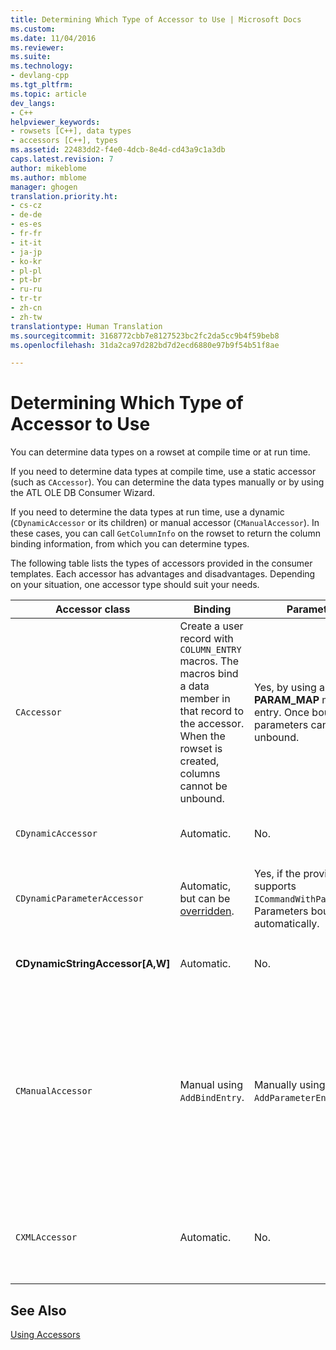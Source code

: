 ```yaml
---
title: Determining Which Type of Accessor to Use | Microsoft Docs
ms.custom: 
ms.date: 11/04/2016
ms.reviewer: 
ms.suite: 
ms.technology:
- devlang-cpp
ms.tgt_pltfrm: 
ms.topic: article
dev_langs:
- C++
helpviewer_keywords:
- rowsets [C++], data types
- accessors [C++], types
ms.assetid: 22483dd2-f4e0-4dcb-8e4d-cd43a9c1a3db
caps.latest.revision: 7
author: mikeblome
ms.author: mblome
manager: ghogen
translation.priority.ht:
- cs-cz
- de-de
- es-es
- fr-fr
- it-it
- ja-jp
- ko-kr
- pl-pl
- pt-br
- ru-ru
- tr-tr
- zh-cn
- zh-tw
translationtype: Human Translation
ms.sourcegitcommit: 3168772cbb7e8127523bc2fc2da5cc9b4f59beb8
ms.openlocfilehash: 31da2ca97d282bd7d2ecd6880e97b9f54b51f8ae

---
```

# Determining Which Type of Accessor to Use
You can determine data types on a rowset at compile time or at run time.  
  
 If you need to determine data types at compile time, use a static accessor (such as `CAccessor`). You can determine the data types manually or by using the ATL OLE DB Consumer Wizard.  
  
 If you need to determine the data types at run time, use a dynamic (`CDynamicAccessor` or its children) or manual accessor (`CManualAccessor`). In these cases, you can call `GetColumnInfo` on the rowset to return the column binding information, from which you can determine types.  
  
 The following table lists the types of accessors provided in the consumer templates. Each accessor has advantages and disadvantages. Depending on your situation, one accessor type should suit your needs.  
  
|Accessor class|Binding|Parameter|Comment|  
|--------------------|-------------|---------------|-------------|  
|`CAccessor`|Create a user record with `COLUMN_ENTRY` macros. The macros bind a data member in that record to the accessor. When the rowset is created, columns cannot be unbound.|Yes, by using a **PARAM_MAP** macro entry. Once bound, parameters cannot be unbound.|Fastest accessor because of small amount of code.|  
|`CDynamicAccessor`|Automatic.|No.|Useful if you do not know the type of data in a rowset.|  
|`CDynamicParameterAccessor`|Automatic, but can be [overridden](../../data/oledb/overriding-a-dynamic-accessor.md).|Yes, if the provider supports `ICommandWithParameters`. Parameters bound automatically.|Slower than `CDynamicAccessor` but useful for calling generic stored procedures.|  
|**CDynamicStringAccessor[A,W]**|Automatic.|No.|Retrieves data accessed from the data store as string data.|  
|`CManualAccessor`|Manual using `AddBindEntry`.|Manually using `AddParameterEntry`.|Very fast; parameters and columns bound only once. You determine the type of data to use. (See [DBVIEWER](http://msdn.microsoft.com/en-us/07620f99-c347-4d09-9ebc-2459e8049832) sample for an example.) Requires more code than `CDynamicAccessor` or `CAccessor`. It is more like calling OLE DB directly.|  
|`CXMLAccessor`|Automatic.|No.|Retrieves data accessed from the data store as string data and formats it as XML-tagged data.|  
  
## See Also  
 [Using Accessors](../../data/oledb/using-accessors.md)


<!--HONumber=Jan17_HO1-->


